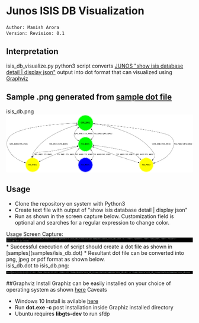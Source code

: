 # Junos ISIS DB Visualization

```
Author: Manish Arora
Version: Revision: 0.1
```

## Interpretation
isis_db_visualize.py python3 script converts [JUNOS "show isis database detail | display json"](https://www.juniper.net/documentation/en_US/bti-series/bti78004.3/topics/reference/general/r-7800-cliref-show-isis-database.html) output into dot format that can visualized using [Graphviz](https://graphviz.org/)

## Sample .png generated from [sample dot file](samples/isis_db.dot)
<fig>
<figcaption text-align: "center"> isis_db.png </figcaption>
<img src = "samples/isis_db.png" alt = "missing" />
</fig><br>

## Usage
* Clone the repository on system with Python3
* Create text file with output of "show isis database detail | display json"
* Run as shown in the screen capture below. Customization field is optional and searches for a regular expression to change color. 
<fig1>
<figcaption text-align: "center"> Usage Screen Capture: </figcaption>
<img src = "images/cmd1.png" alt = "missing" />
</fig1><br>
* Successful execution of script should create a dot file as shown in [samples](samples/isis_db.dot)
* Resultant dot file can be converted into png, jpeg or pdf format as shown below.
<fig2>
<figcaption text-align: "center"> isis_db.dot to isis_db.png: </figcaption>
<img src = "images/cmd-convert.png" alt = "missing" />
</fig2><br>

##Graphviz Install
Graphiz can be easily installed on your choice of operating system as shown [here](https://graphviz.org/download/)
Caveats
* Windows 10 Install is avilable [here](https://www2.graphviz.org/Packages/stable/windows/10/cmake/Release/Win32/)
* Run **dot.exe -c** post installation inside Graphiz installed directory
* Ubuntu requires **libgts-dev** to run sfdp 

